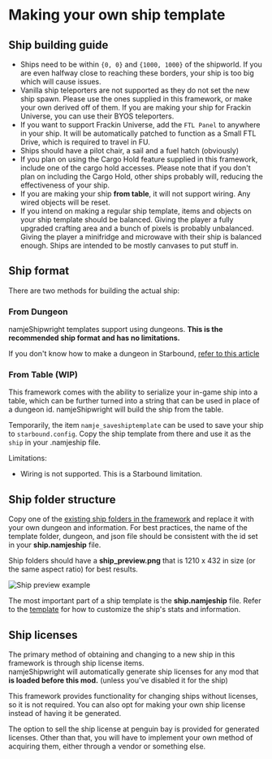 # Making your own ship template

## Ship building guide

- Ships need to be within `{0, 0}` and `{1000, 1000}` of the shipworld. If you are even halfway close to reaching these borders, your ship is too big which will cause issues.
- Vanilla ship teleporters are not supported as they do not set the new ship spawn. Please use the ones supplied in this framework, or make your own derived off of them. If you are making your ship for Frackin Universe, you can use their BYOS teleporters.
- If you want to support Frackin Universe, add the `FTL Panel` to anywhere in your ship. It will be automatically patched to function as a Small FTL Drive, which is required to travel in FU.
- Ships should have a pilot chair, a sail and a fuel hatch (obviously)
- If you plan on using the Cargo Hold feature supplied in this framework, include one of the cargo hold accesses. Please note that if you don't plan on including the Cargo Hold, other ships probably will, reducing the effectiveness of your ship.
- If you are making your ship **from table**, it will not support wiring. Any wired objects will be reset.
- If you intend on making a regular ship template, items and objects on your ship template should be balanced. Giving the player a fully upgraded crafting area and a bunch of pixels is probably unbalanced. Giving the player a minifridge and microwave with their ship is balanced enough. Ships are intended to be mostly canvases to put stuff in.

## Ship format

There are two methods for building the actual ship:

### From Dungeon

namjeShipwright templates support using dungeons. **This is the recommended ship format and has no limitations.**

If you don't know how to make a dungeon in Starbound, [refer to this article](https://starbounder.org/Modding:Tiled)

### From Table (WIP)

This framework comes with the ability to serialize your in-game ship into a table, which can be further turned into a string that can be used in place of a dungeon id. namjeShipwright will build the ship from the table.

Temporarily, the item `namje_saveshiptemplate` can be used to save your ship to `starbound.config`. Copy the ship template from there and use it as the `ship` in your .namjeship file.

Limitations:
- Wiring is not supported. This is a Starbound limitation.

## Ship folder structure

Copy one of the [existing ship folders in the framework](https://github.com/namje0/namje_shipwright/tree/main/namje_ships/ships/namje_startership) and replace it with your own dungeon and information. For best practices, the name of the template folder, dungeon, and json file should be consistent with the id set in your **ship.namjeship** file.

Ship folders should have a **ship_preview.png** that is 1210 x 432 in size (or the same aspect ratio) for best results. 

![Ship preview example](https://github.com/namje0/namje_shipwright/blob/main/namje_ships/ships/namje_startership/ship_preview.png)

The most important part of a ship template is the **ship.namjeship** file. Refer to the [template](https://github.com/namje0/namje_shipwright/blob/main/namje_ships/ships/template.config) for how to customize the ship's stats and information.

## Ship licenses

The primary method of obtaining and changing to a new ship in this framework is through ship license items.    
namjeShipwright will automatically generate ship licenses for any mod that **is loaded before this mod.** (unless you've disabled it for the ship)

This framework provides functionality for changing ships without licenses, so it is not required. You can also opt for making your own ship license instead of having it be generated.

The option to sell the ship license at penguin bay is provided for generated licenses. Other than that, you will have to implement your own method of acquiring them, either through a vendor or something else.
